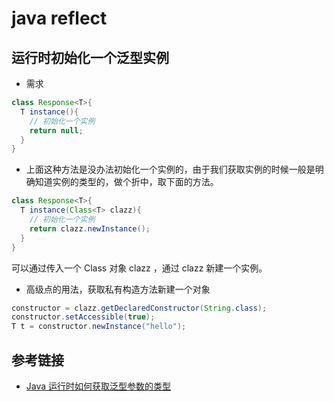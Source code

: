 # java reflect
## 运行时初始化一个泛型实例
- 需求
```java
class Response<T>{
  T instance(){
    // 初始化一个实例
    return null;
  }
}
```
- 上面这种方法是没办法初始化一个实例的，由于我们获取实例的时候一般是明确知道实例的类型的，做个折中，取下面的方法。
```java
class Response<T>{
  T instance(Class<T> clazz){
    // 初始化一个实例
    return clazz.newInstance();
  }
}
```
可以通过传入一个 Class<T> 对象 clazz ，通过 clazz 新建一个实例。

- 高级点的用法，获取私有构造方法新建一个对象
```java
constructor = clazz.getDeclaredConstructor(String.class);
constructor.setAccessible(true);
T t = constructor.newInstance("hello");
```

## 参考链接
- [Java 运行时如何获取泛型参数的类型](https://unmi.cc/java-how-to-get-generic-type/)

